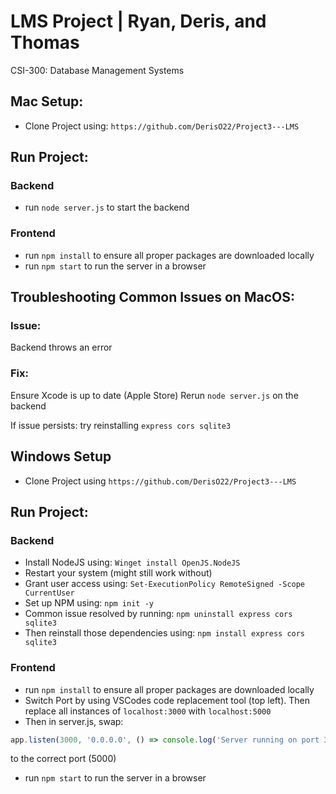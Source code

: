 # LMS Project | Ryan, Deris, and Thomas
CSI-300: Database Management Systems


## Mac Setup:
- Clone Project using: `https://github.com/DerisO22/Project3---LMS`

## Run Project:
### Backend
  - run `node server.js` to start the backend

### Frontend
  - run `npm install` to ensure all proper packages are downloaded locally
  - run `npm start` to run the server in a browser

## Troubleshooting Common Issues on MacOS:
### Issue: 
Backend throws an error
### Fix:
Ensure Xcode is up to date (Apple Store)
Rerun `node server.js` on the backend

If issue persists: try reinstalling `express cors sqlite3`


## Windows Setup
- Clone Project using `https://github.com/DerisO22/Project3---LMS`

## Run Project:
### Backend
  - Install NodeJS using: `Winget install OpenJS.NodeJS`
  - Restart your system (might still work without)
  - Grant user access using: `Set-ExecutionPolicy RemoteSigned -Scope CurrentUser`
  - Set up NPM using: `npm init -y`
  - Common issue resolved by running: `npm uninstall express cors sqlite3`
  - Then reinstall those dependencies using: `npm install express cors sqlite3`

### Frontend
  - run `npm install` to ensure all proper packages are downloaded locally
  - Switch Port by using VSCodes code replacement tool (top left). Then replace all instances of `localhost:3000` with `localhost:5000`
  - Then in server.js, swap:
  ``` javascript 
  app.listen(3000, '0.0.0.0', () => console.log('Server running on port 3000'));
  ``` 
  to the correct port (5000)
  - run `npm start` to run the server in a browser